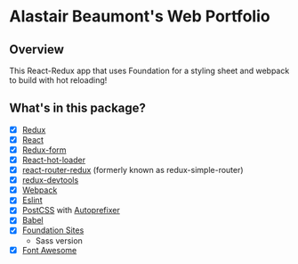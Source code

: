 # Alastair Beaumont's Web Portfolio

## Overview
This React-Redux app that uses Foundation for a styling sheet and webpack to build with hot reloading!


## What's in this package?

- [x] [Redux](http://redux.js.org/)
- [x] [React](https://facebook.github.io/react/)
- [x] [Redux-form](https://github.com/erikras/redux-form/)
- [x] [React-hot-loader](https://github.com/gaearon/react-hot-loader)
- [x] [react-router-redux](https://github.com/rackt/react-router-redux) (formerly known as redux-simple-router)
- [x] [redux-devtools](https://github.com/gaearon/redux-devtools)
- [x] [Webpack](https://webpack.github.io/)
- [x] [Eslint](https://github.com/eslint/eslint)
- [x] [PostCSS](http://postcss.org/) with [Autoprefixer](https://github.com/postcss/autoprefixer)
- [x] [Babel](http://babeljs.io/)
- [x] [Foundation Sites](http://foundation.zurb.com/sites/docs/)
  - Sass version
- [x] [Font Awesome](https://github.com/FortAwesome/Font-Awesome)
